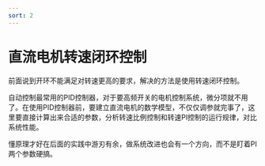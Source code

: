 ```yaml
---
sort: 2
---
```

# 直流电机转速闭环控制

前面说到开环不能满足对转速更高的要求，解决的方法是使用转速闭环控制。

自动控制最常用的PID控制器，对于要高频开关的电机控制系统，微分项就不用了。在使用PID控制器前，要建立直流电机的数学模型，不仅仅调参就完事了，这里要直接计算出来合适的参数，分析转速比例控制和转速PI控制的运行规律，对比系统性能。

懂原理才好在后面的实践中游刃有余，做系统改进也会有一个方向，而不是盯着PI两个参数硬搞。



